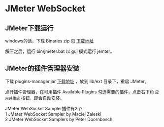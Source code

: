 # JMeter WebSocket

## JMeter下载运行

windows的话，下载 Binaries zip 包
[下载地址](http://jmeter.apache.org/download_jmeter.cgi)

解压之后，运行 bin/jmeter.bat 以 gui 模式运行 jemter。

## JMeter的插件管理器安装

下载 plugins-manager.jar [下载地址](https://jmeter-plugins.org/install/Install/) ，放到 lib/ext 目录下，重启 JMeter。

点开插件管理器，在可用插件 Available Plugins 勾选需要的插件，点击右下角 `应用并重启` 按钮，即会自动安装。  

JMeter WebSocket Sampler插件有2个：  
1 JMeter WebSocket Sampler by Maciej Zaleski  
2 JMeter WebSocket Samplers by Peter Doornbosch

